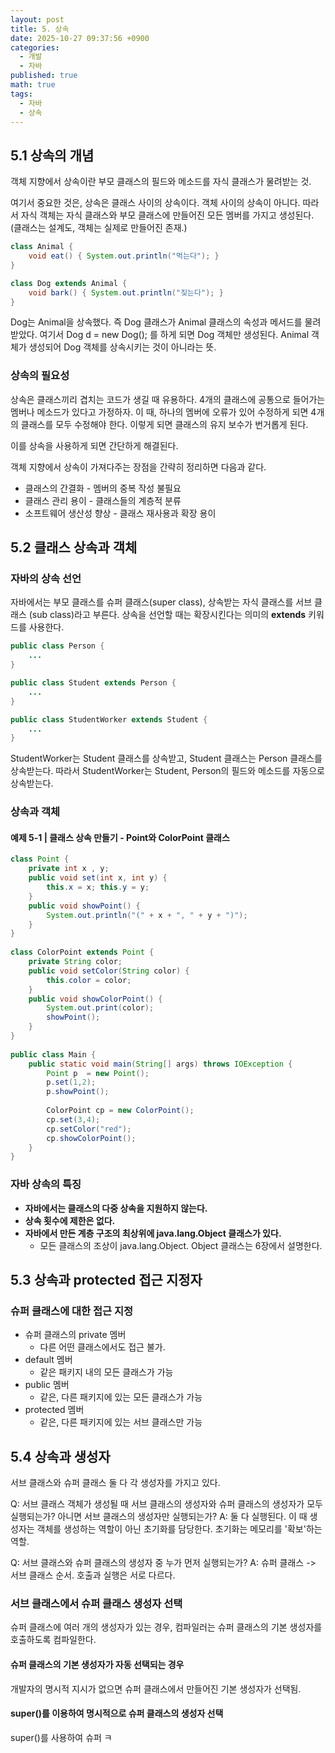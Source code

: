 ```yaml
---
layout: post
title: 5. 상속
date: 2025-10-27 09:37:56 +0900
categories:
  - 개발
  - 자바
published: true
math: true
tags:
  - 자바
  - 상속
---
```

## 5.1 상속의 개념
객체 지향에서 상속이란 부모 클래스의 필드와 메소드를 자식 클래스가 물려받는 것.

여기서 중요한 것은, 상속은 클래스 사이의 상속이다. 객체 사이의 상속이 아니다. 따라서 자식 객체는 자식 클래스와 부모 클래스에 만들어진 모든 멤버를 가지고 생성된다.
(클래스는 설계도, 객체는 실제로 만들어진 존재.)

```java
class Animal {
    void eat() { System.out.println("먹는다"); }
}

class Dog extends Animal {
    void bark() { System.out.println("짖는다"); }
}
```

Dog는 Animal을 상속했다. 즉 Dog 클래스가 Animal 클래스의 속성과 메서드를 물려받았다. 여기서 Dog d = new Dog(); 를 하게 되면 Dog 객체만 생성된다. Animal 객체가 생성되어 Dog 객체를 상속시키는 것이 아니라는 뜻.

### 상속의 필요성
상속은 클래스끼리 겹치는 코드가 생길 때 유용하다.
4개의 클래스에 공통으로 들어가는 멤버나 메소드가 있다고 가정하자. 이 때, 하나의 멤버에 오류가 있어 수정하게 되면 4개의 클래스를 모두 수정해야 한다. 이렇게 되면 클래스의 유지 보수가 번거롭게 된다.

이를 상속을 사용하게 되면 간단하게 해결된다. 

객체 지향에서 상속이 가져다주는 장점을 간략히 정리하면 다음과 같다.

- 클래스의 간결화 - 멤버의 중복 작성 불필요
- 클래스 관리 용이 - 클래스들의 계층적 분류
- 소프트웨어 생산성 향상 - 클래스 재사용과 확장 용이

## 5.2 클래스 상속과 객체

### 자바의 상속 선언
자바에서는 부모 클래스를 슈퍼 클래스(super class), 상속받는 자식 클래스를 서브 클래스 (sub class)라고 부른다. 상속을 선언할 때는 확장시킨다는 의미의 **extends** 키워드를 사용한다. 

```java
public class Person {
	...
}

public class Student extends Person {
	...
}

public class StudentWorker extends Student {
	...
}
```

StudentWorker는 Student 클래스를 상속받고, Student 클래스는 Person 클래스를 상속받는다. 따라서 StudentWorker는 Student, Person의 필드와 메소드를 자동으로 상속받는다.

### 상속과 객체
#### 예제 5-1 | 클래스 상속 만들기 - Point와 ColorPoint 클래스
```java
class Point {  
    private int x , y;  
    public void set(int x, int y) {  
        this.x = x; this.y = y;  
    }  
    public void showPoint() {  
        System.out.println("(" + x + ", " + y + ")");  
    }  
}  
  
class ColorPoint extends Point {  
    private String color;  
    public void setColor(String color) {  
        this.color = color;  
    }  
    public void showColorPoint() {  
        System.out.print(color);  
        showPoint();  
    }  
}  
  
public class Main {  
    public static void main(String[] args) throws IOException {  
        Point p  = new Point();  
        p.set(1,2);  
        p.showPoint();  
  
        ColorPoint cp = new ColorPoint();  
        cp.set(3,4);  
        cp.setColor("red");  
        cp.showColorPoint();  
    }  
}
```

### 자바 상속의 특징

- **자바에서는 클래스의 다중 상속을 지원하지 않는다.**
- **상속 횟수에 제한은 없다.**
- **자바에서 만든 계층 구조의 최상위에 java.lang.Object 클래스가 있다.**
	- 모든 클래스의 조상이 java.lang.Object. Object 클래스는 6장에서 설명한다.

## 5.3 상속과 protected 접근 지정자
### 슈퍼 클래스에 대한 접근 지정

- 슈퍼 클래스의 private 멤버
	- 다른 어떤 클래스에서도 접근 불가.
- default 멤버
	- 같은 패키지 내의 모든 클래스가 가능
- public 멤버
	- 같은, 다른 패키지에 있는 모든 클래스가 가능
- protected 멤버
	- 같은, 다른 패키지에 있는 서브 클래스만 가능

## 5.4 상속과 생성자
서브 클래스와 슈퍼 클래스 둘 다 각 생성자를 가지고 있다.

Q: 서브 클래스 객체가 생성될 때 서브 클래스의 생성자와 슈퍼 클래스의 생성자가 모두 실행되는가? 아니면 서브 클래스의 생성자만 실행되는가?
A: 둘 다 실행된다. 이 때 생성자는 객체를 생성하는 역할이 아닌 초기화를 담당한다. 초기화는 메모리를 '확보'하는 역할. 

Q: 서브 클래스와 슈퍼 클래스의 생성자 중 누가 먼저 실행되는가?
A: 슈퍼 클래스 -> 서브 클래스 순서. 호출과 실행은 서로 다르다.

### 서브 클래스에서 슈퍼 클래스 생성자 선택
슈퍼 클래스에 여러 개의 생성자가 있는 경우, 컴파일러는 슈퍼 클래스의 기본 생성자를 호출하도록 컴파일한다.

#### 슈퍼 클래스의 기본 생성자가 자동 선택되는 경우
개발자의 명시적 지시가 없으면 슈퍼 클래스에서 만들어진 기본 생성자가 선택됨.

#### super()를 이용하여 명시적으로 슈퍼 클래스의 생성자 선택
super()를 사용하여 슈퍼 ㅋ

